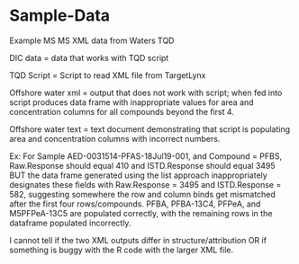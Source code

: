# Sample-Data
Example MS MS XML data from Waters TQD

DIC data = data that works with TQD script

TQD Script = Script to read XML file from TargetLynx

Offshore water xml = output that does not work with script; when fed into script produces data frame with inappropriate values for area and concentration columns for all compounds beyond the first 4. 

Offshore water text = text document demonstrating that script is populating area and concentration columns with incorrect numbers. 

Ex: For Sample AED-0031514-PFAS-18Jul19-001, and Compound = PFBS, Raw.Response should equal 410 and ISTD.Response should equal 3495 BUT the data frame generated using the list approach inappropriately designates these fields with Raw.Response = 3495 and ISTD.Response = 582, suggesting somewhere the row and column binds get mismatched after the first four rows/compounds. PFBA, PFBA-13C4, PFPeA, and M5PFPeA-13C5 are populated correctly, with the remaining rows in the dataframe populated incorrectly. 

I cannot tell if the two XML outputs differ in structure/attribution OR if something is buggy with the R code with the larger XML file. 
